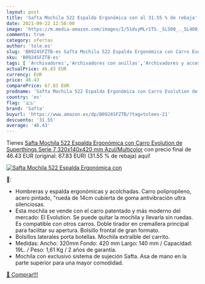 ```yaml
---
layout: post
title: 'Safta Mochila 522 Espalda Ergonómica con al 31.55 % de rebaja'
date: 2021-09-22 12:56:00
image: 'https://m.media-amazon.com/images/I/51dsyMLr1TS._SL500_._SL400_.jpg'
comments: true
category: ofertas
author: 'tole.es'
slug: 'B0924SFZTB-es Safta Mochila 522 Espalda Ergonómica con Carro Evolution...'
sku: 'B0924SFZTB-es'
tags: [ 'Archivadores','Archivadores con anillas','Archivadores y accesorios','Bolsas térmicas para niños','Carpetas','Carpetas y dossieres','Carpetas y sistemas de archivo','Equipaje','Fiambreras y botellas de agua','Material de oficina','Material escolar','Material escolar y educativo','Mochilas','Mochilas infantiles','Oficina y papelería','mochila','safta', ]
actualPrice: 46.43 EUR
currency: EUR
price: 46.43
comparePrice: 67.83 EUR
prodname: 'Safta Mochila 522 Espalda Ergonómica con Carro Evolution de Superthings Serie 7  320x140x420 mm  Azul/Multicolor'
country: 'es'
flag: '🇪🇸'
brand: 'Safta'
buyurl: 'https://www.amazon.es/dp/B0924SFZTB/?tag=tolees-21'
descuento: '31.55'
average: '46.43'
---
```


Tienes [Safta Mochila 522 Espalda Ergonómica con Carro Evolution de Superthings Serie 7  320x140x420 mm  Azul/Multicolor](https://www.amazon.es/dp/B0924SFZTB/?tag=tolees-21) con precio final de  46.43 EUR (original: 67.83 EUR) (31.55 %  de rebaja) aqui!

[![Safta Mochila 522 Espalda Ergonómica con](https://m.media-amazon.com/images/I/51dsyMLr1TS._SL500_._SL400_.jpg)](https://www.amazon.es/dp/B0924SFZTB/?tag=tolees-21)

🔎:

- Hombreras y espalda ergonómicas y acolchadas. Carro polipropileno, acero pintado, "rueda de 14cm cubierta de goma antivibración ultra silenciosas.
- Esta mochila se vende con el carro patentado y más moderno del mercado: El Evolution. Se puede quitar la mochila y llevarla sin ruedas. Es compatible con otros carros. Doble tirador en cremallera principal para facilitar su apertura. Bolsillo frontal de gran formato.
- Bolsillos laterales porta botellas. Mochila extraíble del carrito.
- Medidas: Ancho: 320mm Fondo: 420 mm Largo: 140 mm / Capacidad: 19L. / Peso: 1,61 Kg / 2 años de garantía.
- Mochila con exclusivo sistema de sujeción Safta. Asa de mano en la parte superior para una mayor comodidad.

[🛒 Comprar!!!](https://www.amazon.es/dp/B0924SFZTB/?tag=tolees-21)
